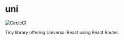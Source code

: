 # uni

[![CircleCI](https://circleci.com/gh/jtart/uni.svg?style=svg)](https://circleci.com/gh/jtart/uni)

Tiny library offering Universal React using React Router.
